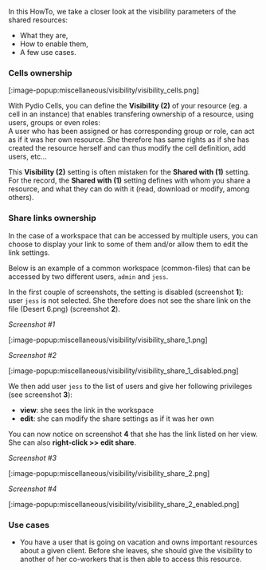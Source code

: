 In this HowTo, we take a closer look at the visibility parameters of the shared resources:

- What they are,
- How to enable them,
- A few use cases.

### Cells ownership

[:image-popup:miscellaneous/visibility/visibility_cells.png]

With Pydio Cells, you can define the **Visibility (2)** of your resource (eg. a cell in an instance) that enables transfering ownership of a resource, using users, groups or even roles:  
A user who has been assigned or has corresponding group or role, can act as if it was her own resource. She therefore has same rights as if she has created the resource herself and can thus modify the cell definition, add users, etc...

This **Visibility (2)** setting is often mistaken for the **Shared with (1)** setting. For the record, the **Shared with (1)** setting defines with whom you share a resource, and what they can do with it (read, download or modify, among others).

### Share links ownership

In the case of a workspace that can be accessed by multiple users, you can choose to display your link to some of them and/or allow them to edit the link settings.

Below is an example of a common workspace (common-files) that can be accessed by two different users, `admin` and `jess`.

In the first couple of screenshots, the setting is disabled (screenshot **1**): user `jess` is not selected. She therefore does not see the share link on the file (Desert 6.png) (screenshot **2**).

_Screenshot #1_

[:image-popup:miscellaneous/visibility/visibility_share_1.png]

_Screenshot #2_

[:image-popup:miscellaneous/visibility/visibility_share_1_disabled.png]

We then add user `jess` to the list of users and give her following privileges (see screenshot **3**):

- **view**: she sees the link in the workspace
- **edit**: she can modify the share settings as if it was her own

You can now notice on screenshot **4** that she has the link listed on her view. She can also **right-click >> edit share**.

_Screenshot #3_

[:image-popup:miscellaneous/visibility/visibility_share_2.png]

_Screenshot #4_

[:image-popup:miscellaneous/visibility/visibility_share_2_enabled.png]

### Use cases

- You have a user that is going on vacation and owns important resources about a given client. Before she leaves, she should give the visibility to another of her co-workers that is then able to access this resource.
